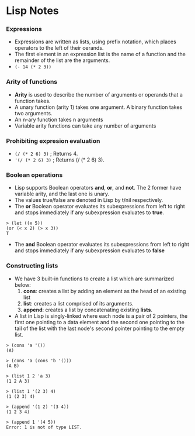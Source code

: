 # Lisp Notes

### Expressions
- Expressions are written as lists, using prefix notation, which places operators to the left of their oerands.
- The first element in an expression list is the name of a function and the remainder of the list are the arguments.
- `(- 14 (* 2 3))`


### Arity of functions
- **Arity** is used to describe the number of arguments or operands that a function takes.
- A unary function (arity 1) takes one argument. A binary function takes two arguments.
- An n-ary function takes n arguments
- Variable arity functions can take any number of arguments

### Prohibiting expresion evaluation
- `(/ (* 2 6) 3)` ; Returns 4.
- `'(/ (* 2 6) 3)` ; Returns (/ (* 2 6) 3).


### Boolean operations
- Lisp supports Boolean operators **and**, **or**, and **not**. The 2 former have variable arity, and the last one is unary.
- The values true/false are denoted in Lisp by t/nil respectively.
- The **or** Boolean operator evaluates its subexpressions from left to right and stops immediately if any subexpression evaluates to **true**.
```
> (let ((x 5))
(or (< x 2) (> x 3))
T
```
- The **and** Boolean operator evaluates its subexpressions from left to right and stops immediately if any subexpression evaluates to **false**


### Constructing lists
- We have 3 built-in functions to create a list which are summarized below:
  1. **cons**: creates a list by adding an element as the head of an existing list
  2. **list**: creates a list comprised of its arguments.
  3. **append**: creates a list by concatenating existing **lists**.
- A list in Lisp is singly-linked where each node is a pair of 2 pointers, the first one pointing to a data element and the second one pointing to the tail of the list with the last node's second pointer pointing to the empty list.
```
> (cons 'a '())
(A)

> (cons 'a (cons 'b '()))
(A B)

> (list 1 2 'a 3)
(1 2 A 3)

> (list 1 '(2 3) 4)
(1 (2 3) 4)

> (append '(1 2) '(3 4))
(1 2 3 4)

> (append 1 '(4 5))
Error: 1 is not of type LIST.
```
